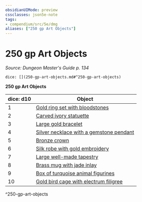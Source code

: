 ```yaml
---
obsidianUIMode: preview
cssclasses: json5e-note
tags:
- compendium/src/5e/dmg
aliases: ["250 gp Art Objects"]
---
```

# 250 gp Art Objects
*Source: Dungeon Master's Guide p. 134* 

`dice: [](250-gp-art-objects.md#^250-gp-art-objects)`

**250 gp Art Objects**

| dice: d10 | Object |
|-----------|--------|
| 1 | [Gold ring set with bloodstones](gold-ring-set-with-bloodstones.md) |
| 2 | [Carved ivory statuette](carved-ivory-statuette.md) |
| 3 | [Large gold bracelet](large-gold-bracelet.md) |
| 4 | [Silver necklace with a gemstone pendant](silver-necklace-with-a-gemstone-pendant.md) |
| 5 | [Bronze crown](bronze-crown.md) |
| 6 | [Silk robe with gold embroidery](silk-robe-with-gold-embroidery.md) |
| 7 | [Large well-made tapestry](large-well-made-tapestry.md) |
| 8 | [Brass mug with jade inlay](brass-mug-with-jade-inlay.md) |
| 9 | [Box of turquoise animal figurines](box-of-turquoise-animal-figurines.md) |
| 10 | [Gold bird cage with electrum filigree](gold-bird-cage-with-electrum-filigree.md) |
^250-gp-art-objects